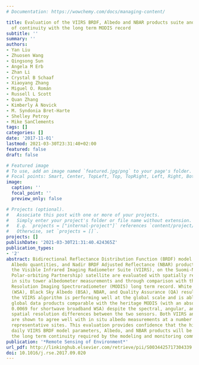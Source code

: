 ```yaml
---
# Documentation: https://wowchemy.com/docs/managing-content/

title: Evaluation of the VIIRS BRDF, Albedo and NBAR products suite and an assessment
  of continuity with the long term MODIS record
subtitle: ''
summary: ''
authors:
- Yan Liu
- Zhuosen Wang
- Qingsong Sun
- Angela M Erb
- Zhan Li
- Crystal B Schaaf
- Xiaoyang Zhang
- Miguel O. Román
- Russell L Scott
- Quan Zhang
- Kimberly A Novick
- M. Syndonia Bret-Harte
- Shelley Petroy
- Mike SanClements
tags: []
categories: []
date: '2017-11-01'
lastmod: 2021-03-30T23:31:40+02:00
featured: false
draft: false

# Featured image
# To use, add an image named `featured.jpg/png` to your page's folder.
# Focal points: Smart, Center, TopLeft, Top, TopRight, Left, Right, BottomLeft, Bottom, BottomRight.
image:
  caption: ''
  focal_point: ''
  preview_only: false

# Projects (optional).
#   Associate this post with one or more of your projects.
#   Simply enter your project's folder or file name without extension.
#   E.g. `projects = ["internal-project"]` references `content/project/deep-learning/index.md`.
#   Otherwise, set `projects = []`.
projects: []
publishDate: '2021-03-30T21:31:40.424365Z'
publication_types:
- '2'
abstract: Bidirectional Reflectance Distribution Function (BRDF) model parameters,
  Albedo quantities, and Nadir BRDF Adjusted Reflectance (NBAR) products derived from
  the Visible Infrared Imaging Radiometer Suite (VIIRS), on the Suomi-NPP (National
  Polar-orbiting Partnership) satellite are evaluated with spatially representative
  in situ tower albedometer measurements and through comparison with the MODerate
  Resolution Imaging Spectroradiometer (MODIS) long term record. White Sky Albedo
  (WSA), Black Sky Albedo (BSA), NBAR, and Quality Assurance (QA) results show that
  the VIIRS algorithm is performing well at the global scale and is able to provide
  global data products comparable with the heritage MODIS (with an absolute bias of
  0.0069 for shortwave broadband WSA) despite the spectral, angular, and effective
  spatial resolution differences between the two sensors. Both VIIRS and MODIS albedo
  are shown to agree well with in situ albedo measurements at a number of spatially
  representative sites. This evaluation provides confidence that the high quality,
  daily VIIRS BRDF model parameters, Albedo, and NBAR products will be able to provide
  the long term continuity required by the modeling and monitoring communities.
publication: '*Remote Sensing of Environment*'
url_pdf: http://linkinghub.elsevier.com/retrieve/pii/S0034425717304339
doi: 10.1016/j.rse.2017.09.020
---
```

